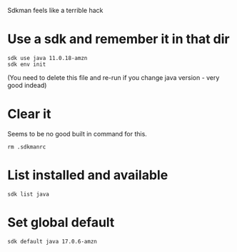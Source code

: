 Sdkman feels like a terrible hack

# Use a sdk and remember it in that dir

    sdk use java 11.0.18-amzn
    sdk env init

(You need to delete this file and re-run if you change java version - very good indead)

# Clear it 

Seems to be no good built in command for this.

    rm .sdkmanrc

# List installed and available

    sdk list java

# Set global default

    sdk default java 17.0.6-amzn